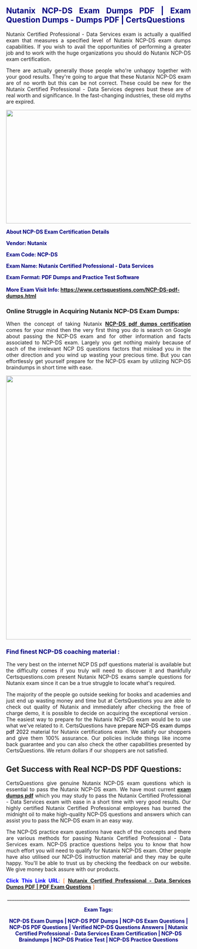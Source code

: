 <h2 style="text-align: justify;"><span style="color: #000080;">Nutanix NCP-DS Exam Dumps PDF | Exam Question Dumps - Dumps PDF | CertsQuestions</span></h2>
<p style="text-align: justify;"> Nutanix Certified Professional - Data Services exam is actually a qualified exam that measures a specified level of Nutanix  NCP-DS exam dumps capabilities. If you wish to avail the opportunities of performing a greater job and to work with the huge organizations you should do Nutanix NCP-DS exam certification.</p>
<p style="text-align: justify;">There are actually generally those people who're unhappy together with your good results. They're going to argue that these Nutanix  NCP-DS exam are of no worth but this can be not correct. These could be new for the  Nutanix Certified Professional - Data Services degrees bust these are of real worth and significance. In the fast-changing industries, these old myths are expired.</p>
<p><img style="display: block; margin-left: auto; margin-right: auto;" src="https://i.imgur.com/eaP4ae9.png" width="840" height="310" /></p>
<p><span style="color: #000080;"><strong>About NCP-DS Exam Certification Details</strong></span></p>
<p><span style="color: #000080;"><strong>Vendor: Nutanix<br /></strong></span></p>
<p><span style="color: #000080;"><strong>Exam Code: NCP-DS</strong></span></p>
<p><span style="color: #000080;"><strong>Exam Name:  Nutanix Certified Professional - Data Services</strong></span></p>
<p><span style="color: #000080;"><strong>Exam Format: PDF Dumps and Practice Test Software<br /><br />More Exam Visit Info: <span style="color: #ff6600;"><a href="https://www.certsquestions.com/NCP-DS-pdf-dumps.html">https://www.certsquestions.com/NCP-DS-pdf-dumps.html</a></span></strong></span></p>
<h3>Online Struggle in Acquiring Nutanix NCP-DS Exam Dumps:</h3>
<p style="text-align: justify;">When the concept of taking Nutanix <a href="https://www.certsquestions.com/NCP-DS-pdf-dumps.html"><strong> NCP-DS pdf dumps certification</strong></a> comes for your mind then the very first thing you do is search on Google about passing the NCP-DS exam and for other information and facts associated to NCP-DS exam. Largely you get nothing mainly because of each of the irrelevant NCP DS questions factors that mislead you in the other direction and you wind up wasting your precious time. But you can effortlessly get yourself prepare for the NCP-DS exam by utilizing NCP-DS braindumps in short time with ease.</p>
<p><a href="https://www.certsquestions.com/NCP-DS-pdf-dumps.html"><img style="display: block; margin-left: auto; margin-right: auto;" src="https://i.imgur.com/pxhoKQ2.png" width="720" /></a></p>
<h3><span style="color: #000080;">Find finest  NCP-DS coaching material :</span></h3>
<p style="text-align: justify;">The very best on the internet NCP DS pdf questions material is available but the difficulty comes if you truly will need to discover it and thankfully Certsquestions.com present Nutanix NCP-DS exams sample questions for Nutanix  exam since it can be a true struggle to locate what's required.</p>
<p style="text-align: justify;">The majority of the people go outside seeking for books and academies and just end up wasting money and time but at CertsQuestions you are able to check out quality of Nutanix  and immediately after checking the free of charge demo, it is possible to decide on acquiring the exceptional version . The easiest way to prepare for the Nutanix NCP-DS exam would be to use what we've related to it. CertsQuestions have <span style="color: #000000;">prepare NCP-DS exam dumps pdf 2022</span> material for Nutanix certifications exam. We satisfy our shoppers and give them 100% assurance. Our policies include things like income back guarantee and you can also check the other capabilities presented by CertsQuestions. We return dollars if our shoppers are not satisfied.</p>
<h2>Get Success with Real NCP-DS PDF Questions:</h2>
<p style="text-align: justify;">CertsQuestions give genuine Nutanix NCP-DS exam questions which is essential to pass the Nutanix  NCP-DS exam. We have most current<strong>&nbsp;<a href="https://www.certsquestions.com/">exam dumps pdf</a></strong>&nbsp;which you may study to pass the  Nutanix Certified Professional - Data Services exam with ease in a short time with very good results. Our highly certified Nutanix Certified Professional employees has burned the midnight oil to make high-quality NCP-DS questions and answers which can assist you to pass the NCP-DS exam in an easy way.</p>
<p style="text-align: justify;">The NCP-DS practice exam questions have each of the concepts and there are various methods for passing  Nutanix Certified Professional - Data Services exam. NCP-DS practice questions helps you to know that how much effort you will need to qualify for Nutanix  NCP-DS exam. Other people have also utilised our NCP-DS instruction material and they may be quite happy. You'll be able to trust us by checking the feedback on our website. We give money back assure with our products.</p>
<p style="text-align: justify;"><span style="color: #0000ff;"><strong>Click This Link URL</strong>:</span> <span style="color: #ff6600;">[ <strong><a href="https://www.certsquestions.com/nutanix-certified-professional-certification.html"> Nutanix Certified Professional - Data Services Dumps PDF | PDF Exam Questions</a></strong> ]</span></p>
<p style="text-align: center;">______________________________________________________________________________</p>
<p style="text-align: center;"><span style="color: #000080;"><strong>Exam Tags:</strong></span></p>
<p style="text-align: center;"><span style="color: #000080;"><strong>NCP-DS Exam Dumps | NCP-DS PDF Dumps | NCP-DS Exam Questions | NCP-DS PDF Questions | Verified NCP-DS Questions Answers |  Nutanix Certified Professional - Data Services Exam Certification | NCP-DS Braindumps | NCP-DS Pratice Test | NCP-DS Practice Questions</strong></span></p>
